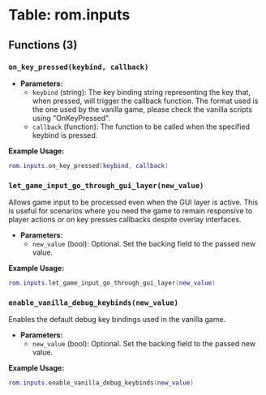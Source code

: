 # Table: rom.inputs

## Functions (3)

### `on_key_pressed(keybind, callback)`

- **Parameters:**
  - `keybind` (string): The key binding string representing the key that, when pressed, will trigger the callback function. The format used is the one used by the vanilla game, please check the vanilla scripts using "OnKeyPressed".
  - `callback` (function): The function to be called when the specified keybind is pressed.

**Example Usage:**
```lua
rom.inputs.on_key_pressed(keybind, callback)
```

### `let_game_input_go_through_gui_layer(new_value)`

Allows game input to be processed even when the GUI layer is active. This is useful for scenarios where you need the game to remain responsive to player actions or on key presses callbacks despite overlay interfaces.

- **Parameters:**
  - `new_value` (bool): Optional. Set the backing field to the passed new value.

**Example Usage:**
```lua
rom.inputs.let_game_input_go_through_gui_layer(new_value)
```

### `enable_vanilla_debug_keybinds(new_value)`

Enables the default debug key bindings used in the vanilla game.

- **Parameters:**
  - `new_value` (bool): Optional. Set the backing field to the passed new value.

**Example Usage:**
```lua
rom.inputs.enable_vanilla_debug_keybinds(new_value)
```


